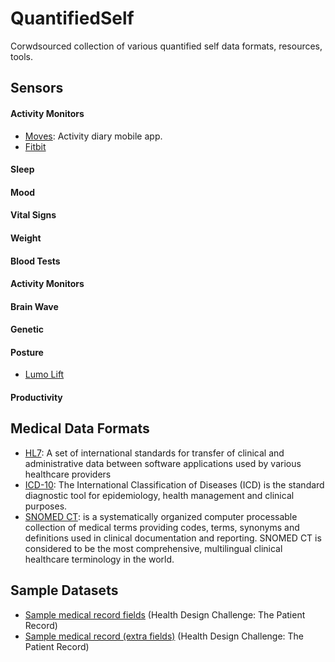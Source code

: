 QuantifiedSelf
===============

Corwdsourced collection of various quantified self data formats, resources, tools.


Sensors
-----------

#### Activity Monitors

* [Moves](http://www.moves-app.com/): Activity diary mobile app.
* [Fitbit](http://www.fitbit.com/)

#### Sleep

#### Mood

#### Vital Signs

#### Weight

#### Blood Tests

#### Activity Monitors

#### Brain Wave

#### Genetic

#### Posture
* [Lumo Lift](http://www.lumobodytech.com/)

#### Productivity


Medical Data Formats
-----------
* [HL7](http://en.wikipedia.org/wiki/Health_Level_7): A set of international standards for transfer of clinical and administrative data between software applications used by various healthcare providers
* [ICD-10](http://www.who.int/classifications/icd/en/): The International Classification of Diseases (ICD) is the standard diagnostic tool for epidemiology, health management and clinical purposes.
* [SNOMED CT](http://www.nlm.nih.gov/research/umls/Snomed/snomed_main.html): is a systematically organized computer processable collection of medical terms providing codes, terms, synonyms and definitions used in clinical documentation and reporting. SNOMED CT is considered to be the most comprehensive, multilingual clinical healthcare terminology in the world.


Sample Datasets
-----------
* [Sample medical record fields](http://healthdesignchallenge.com/files/sample-challenge-record.txt) (Health Design Challenge: The Patient Record)
* [Sample medical record (extra fields)](http://healthdesignchallenge.com/files/more-fields.txt) (Health Design Challenge: The Patient Record)

